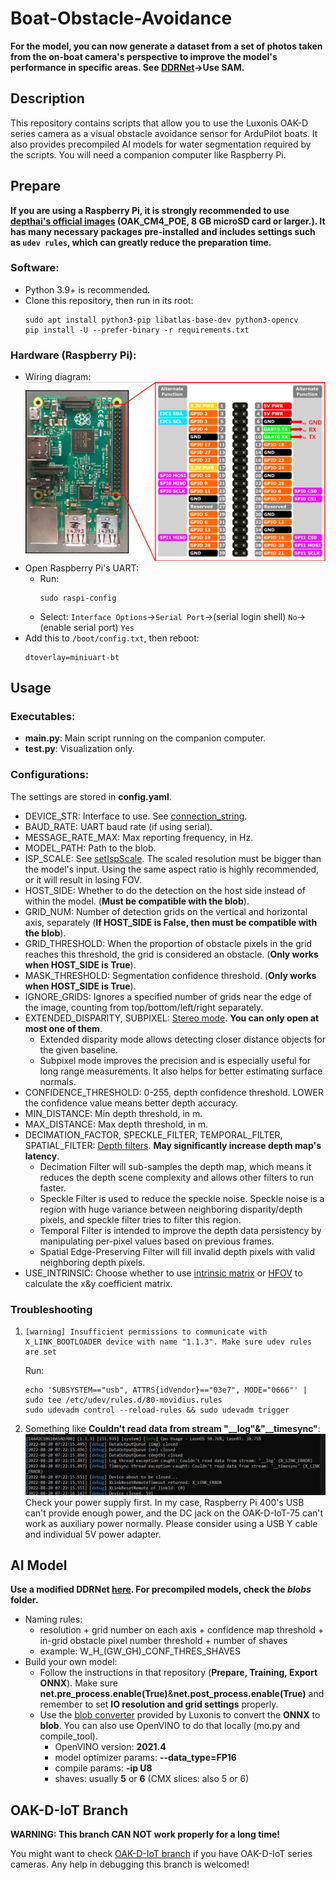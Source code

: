 # Boat-Obstacle-Avoidance
**For the model, you can now generate a dataset from a set of photos taken from the on-boat camera's perspective to improve the model's performance in specific areas. See [DDRNet](https://github.com/Chenghao-Tan/DDRNet#use-sam-optional)->Use SAM.**

## Description
This repository contains scripts that allow you to use the Luxonis OAK-D series camera as a visual obstacle avoidance sensor for ArduPilot boats. It also provides precompiled AI models for water segmentation required by the scripts. You will need a companion computer like Raspberry Pi.


## Prepare
**If you are using a Raspberry Pi, it is strongly recommended to use [depthai's official images](https://drive.google.com/drive/folders/1O50jPpGj_82jkAokdrsG--k9OBQfMXK5?usp=sharing) (OAK_CM4_POE, 8 GB microSD card or larger.). It has many necessary packages pre-installed and includes settings such as `udev rules`, which can greatly reduce the preparation time.**

### Software:
- Python 3.9+ is recommended.
- Clone this repository, then run in its root:
    ```console
    sudo apt install python3-pip libatlas-base-dev python3-opencv
    pip install -U --prefer-binary -r requirements.txt
    ```

### Hardware (Raspberry Pi):
- Wiring diagram:
![Wiring diagram](./doc/diagram.png)
- Open Raspberry Pi's UART:
    - Run:
        ```console
        sudo raspi-config
        ```
    - Select: `Interface Options`->`Serial Port`->(serial login shell) `No`->(enable serial port) `Yes`
- Add this to `/boot/config.txt`, then reboot:
    ```text
    dtoverlay=miniuart-bt
    ```


## Usage
### Executables:
- **main.py**: Main script running on the companion computer.
- **test.py**: Visualization only.

### Configurations:
The settings are stored in **config.yaml**.
- DEVICE_STR: Interface to use. See [connection_string](https://mavlink.io/en/mavgen_python/#connection_string).
- BAUD_RATE: UART baud rate (if using serial).
- MESSAGE_RATE_MAX: Max reporting frequency, in Hz.
- MODEL_PATH: Path to the blob.
- ISP_SCALE: See [setIspScale](https://docs.luxonis.com/projects/api/en/latest/components/nodes/color_camera/#:~:text=setIspScale%28*,numerator%2C%20denominator%3E%20tuples). The scaled resolution must be bigger than the model's input. Using the same aspect ratio is highly recommended, or it will result in losing FOV.
- HOST_SIDE: Whether to do the detection on the host side instead of within the model. (**Must be compatible with the blob**).
- GRID_NUM: Number of detection grids on the vertical and horizontal axis, separately (**If HOST_SIDE is False, then must be compatible with the blob**).
- GRID_THRESHOLD: When the proportion of obstacle pixels in the grid reaches this threshold, the grid is considered an obstacle. (**Only works when HOST_SIDE is True**).
- MASK_THRESHOLD: Segmentation confidence threshold. (**Only works when HOST_SIDE is True**).
- IGNORE_GRIDS: Ignores a specified number of grids near the edge of the image, counting from top/bottom/left/right separately.
- EXTENDED_DISPARITY, SUBPIXEL: [Stereo mode](https://docs.luxonis.com/projects/api/en/latest/components/nodes/stereo_depth/). **You can only open at most one of them**.
    - Extended disparity mode allows detecting closer distance objects for the given baseline.
    - Subpixel mode improves the precision and is especially useful for long range measurements. It also helps for better estimating surface normals.
- CONFIDENCE_THRESHOLD: 0-255, depth confidence threshold. LOWER the confidence value means better depth accuracy.
- MIN_DISTANCE: Min depth threshold, in m.
- MAX_DISTANCE: Max depth threshold, in m.
- DECIMATION_FACTOR, SPECKLE_FILTER, TEMPORAL_FILTER, SPATIAL_FILTER: [Depth filters](https://docs.luxonis.com/projects/api/en/latest/components/nodes/stereo_depth/). **May significantly increase depth map's latency**.
    - Decimation Filter will sub-samples the depth map, which means it reduces the depth scene complexity and allows other filters to run faster.
    - Speckle Filter is used to reduce the speckle noise. Speckle noise is a region with huge variance between neighboring disparity/depth pixels, and speckle filter tries to filter this region.
    - Temporal Filter is intended to improve the depth data persistency by manipulating per-pixel values based on previous frames.
    - Spatial Edge-Preserving Filter will fill invalid depth pixels with valid neighboring depth pixels.
- USE_INTRINSIC: Choose whether to use [intrinsic matrix](https://docs.luxonis.com/en/latest/pages/tutorials/device-pointcloud/#on-device-pointcloud-nn-model) or [HFOV](https://docs.luxonis.com/projects/api/en/latest/components/nodes/spatial_location_calculator/) to calculate the x&y coefficient matrix.

### Troubleshooting
1.  ```console
    [warning] Insufficient permissions to communicate with X_LINK_BOOTLOADER device with name "1.1.3". Make sure udev rules are set
    ```
    Run:
    ```console
    echo 'SUBSYSTEM=="usb", ATTRS{idVendor}=="03e7", MODE="0666"' | sudo tee /etc/udev/rules.d/80-movidius.rules
    sudo udevadm control --reload-rules && sudo udevadm trigger
    ```
2. Something like **Couldn't read data from stream "__log"&"__timesync"**:
![Troubleshooting_2](./doc/Troubleshooting_2.png)
Check your power supply first. In my case, Raspberry Pi 400's USB can't provide enough power, and the DC jack on the OAK-D-IoT-75 can't work as auxiliary power normally. Please consider using a USB Y cable and individual 5V power adapter.


## AI Model
**Use a modified DDRNet [here](https://github.com/Chenghao-Tan/DDRNet). For precompiled models, check the *blobs* folder.**
- Naming rules:
    - resolution + grid number on each axis + confidence map threshold + in-grid obstacle pixel number threshold + number of shaves
    - example: W_H_(GW_GH)_CONF_THRES_SHAVES
- Build your own model:
    - Follow the instructions in that repository (**Prepare, Training, Export ONNX**). Make sure **net.pre_process.enable(True)**&**net.post_process.enable(True)** and remember to set **IO resolution and grid settings** properly.
    - Use the [blob converter](https://blobconverter.luxonis.com/) provided by Luxonis to convert the **ONNX** to **blob**. You can also use OpenVINO to do that locally (mo.py and compile_tool).
        - OpenVINO version: **2021.4**
        - model optimizer params: **--data_type=FP16**
        - compile params: **-ip U8**
        - shaves: usually **5** or **6** (CMX slices: also 5 or 6)


## OAK-D-IoT Branch
**WARNING: This branch CAN NOT work properly for a long time!**

You might want to check [OAK-D-IoT branch](https://github.com/Chenghao-Tan/Boat-Obstacle-Avoidance/tree/OAK-D-IoT) if you have OAK-D-IoT series cameras. Any help in debugging this branch is welcomed!
